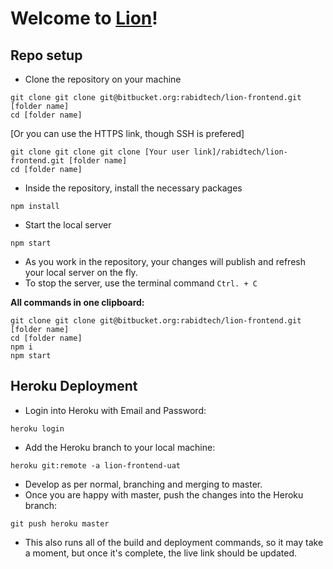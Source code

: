 # Welcome to [Lion](https://lion-frontend-uat.herokuapp.com/)!

## Repo setup

  - Clone the repository on your machine

```
git clone git clone git@bitbucket.org:rabidtech/lion-frontend.git [folder name]
cd [folder name]
```

[Or you can use the HTTPS link, though SSH is prefered]

```
git clone git clone git clone [Your user link]/rabidtech/lion-frontend.git [folder name]
cd [folder name]
```

  - Inside the repository, install the necessary packages

```
npm install
```

  - Start the local server

```
npm start
```

  - As you work in the repository, your changes will publish and refresh your local server on the fly.
  - To stop the server, use the terminal command `Ctrl. + C`

**All commands in one clipboard:**

```
git clone git clone git@bitbucket.org:rabidtech/lion-frontend.git [folder name]
cd [folder name]
npm i
npm start
```


## Heroku Deployment

  - Login into Heroku with Email and Password:

```
heroku login
```

  - Add the Heroku branch to your local machine:

```
heroku git:remote -a lion-frontend-uat
```

  - Develop as per normal, branching and merging to master.
  - Once you are happy with master, push the changes into the Heroku branch:

```
git push heroku master
```

  - This also runs all of the build and deployment commands, so it may take a moment, but once it's complete, the live link should be updated.